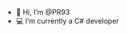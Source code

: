 - 👋 Hi, I’m @PR93
- :computer: I’m currently a C# developer 
  
  
    
    
      
     
          
    
     
        
         
   
    
  
